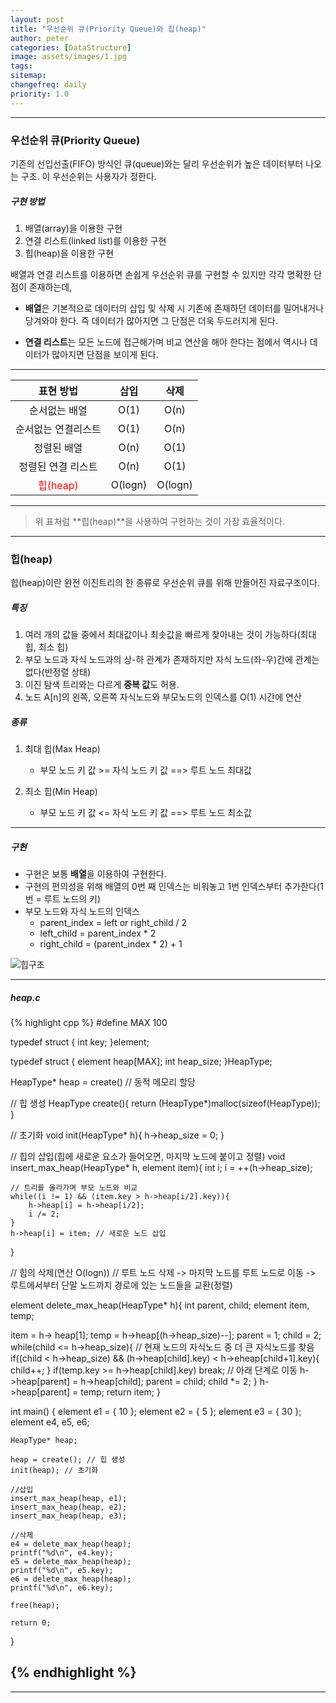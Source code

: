 ```yaml
---
layout: post
title: "우선순위 큐(Priority Queue)와 힙(heap)"
author: peter
categories: [DataStructure]
image: assets/images/1.jpg
tags:
sitemap:
changefreq: daily
priority: 1.0
---
```


---

### 우선순위 큐(Priority Queue)

기존의 선입선출(FIFO) 방식인 큐(queue)와는 달리 우선순위가 높은 데이터부터 나오는 구조.
이 우선순위는 사용자가 정한다.

##### 구현 방법

1. 배열(array)을 이용한 구현
2. 연결 리스트(linked list)를 이용한 구현
3. 힙(heap)을 이용한 구현

배열과 연결 리스트를 이용하면 손쉽게 우선순위 큐를 구현할 수 있지만 각각 명확한 단점이 존재하는데,

- **배열**은 기본적으로 데이터의 삽입 및 삭제 시 기존에 존재하던 데이터를 밀어내거나 당겨와야 한다. 즉 데이터가 많아지면 그 단점은 더욱 두드러지게 된다.

- **연결 리스트**는 모든 노드에 접근해가며 비교 연산을 해야 한다는 점에서 역시나 데이터가 많아지면 단점을 보이게 된다.

---

|                표현 방법                |  삽입   |  삭제   |
| :-------------------------------------: | :-----: | :-----: |
|              순서없는 배열              |  O(1)   |  O(n)   |
|           순서없는 연결리스트           |  O(1)   |  O(n)   |
|               정렬된 배열               |  O(n)   |  O(1)   |
|           정렬된 연결 리스트            |  O(n)   |  O(1)   |
| <span style="color:red">힙(heap)</span> | O(logn) | O(logn) |

---

> 위 표처럼 **힙(heap)**을 사용하여 구현하는 것이 가장 효율적이다.

---

### 힙(heap)

힙(heap)이란 완전 이진트리의 한 종류로 우선순위 큐를 위해 만들어진 자료구조이다.

##### 특징

1. 여러 개의 값들 중에서 최대값이나 최솟값을 빠르게 찾아내는 것이 가능하다(최대 힙, 최소 힙)
2. 부모 노드과 자식 노드과의 상-하 관계가 존재하지만 자식 노드(좌-우)간에 관계는 없다(반정렬 상태)
3. 이진 탐색 트리와는 다르게 **중복 값**도 허용.
4. 노드 A[n]의 왼쪽, 오른쪽 자식노드와 부모노드의 인덱스를 O(1) 시간에 연산

##### 종류

1. 최대 힙(Max Heap)

   - 부모 노드 키 값 >= 자식 노드 키 값 ==> 루트 노드 최대값

2. 최소 힙(Min Heap)
   - 부모 노드 키 값 <= 자식 노드 키 값 ==> 루트 노드 최소값

---

##### 구현

- 구현은 보통 **배열**을 이용하여 구현한다.
- 구현의 편의성을 위해 배열의 0번 째 인덱스는 비워놓고 1번 인덱스부터 추가한다(1번 = 루트 노드의 키)
- 부모 노드와 자식 노드의 인덱스
  - parent_index = left or right_child / 2
  - left_child = parent_index \* 2
  - right_child = (parent_index \* 2) + 1

![힙구조](https://user-images.githubusercontent.com/52132160/88613954-a4cb1d00-d0c9-11ea-9b70-442693baf50c.PNG)

---

##### heap.c

{% highlight cpp %}
#define MAX 100

typedef struct {
int key;
}element;

typedef struct {
element heap[MAX];
int heap_size;
}HeapType;

HeapType\* heap = create() // 동적 메모리 할당

// 힙 생성
HeapType create(){
return (HeapType\*)malloc(sizeof(HeapType));
}

// 초기화
void init(HeapType\* h){
h->heap_size = 0;
}

// 힙의 삽입(힙에 새로운 요소가 들어오면, 마지막 노드에 붙이고 정렬)
void insert_max_heap(HeapType\* h, element item){
int i;
i = ++(h->heap_size);

    // 트리를 올라가며 부모 노드와 비교
    while((i != 1) && (item.key > h->heap[i/2].key)){
        h->heap[i] = h->heap[i/2];
        i /= 2;
    }
    h->heap[i] = item; // 새로운 노드 삽입

}

// 힙의 삭제(연산 O(logn))
// 루트 노드 삭제 -> 마지막 노드를 루트 노드로 이동 -> 루트에서부터 단말 노드까지 경로에 있는 노드들을 교환(정렬)

element delete_max_heap(HeapType\* h){
int parent, child;
element item, temp;

item = h-> heap[1];
temp = h->heap[(h->heap_size)--];
parent = 1;
child = 2;
while(child <= h->heap_size){
// 현재 노드의 자식노드 중 더 큰 자식노드를 찾음
if((child < h->heap_size) && (h->heap[child].key) < h->eheap[child+1].key){
child++;
}
if(temp.key >= h->heap[child].key) break;
// 아래 단계로 이동
h->heap[parent] = h->heap[child];
parent = child;
child \*= 2;
}
h->heap[parent] = temp;
return item;
}

int main() {
element e1 = { 10 };
element e2 = { 5 };
element e3 = { 30 };
element e4, e5, e6;

    HeapType* heap;

    heap = create(); // 힙 생성
    init(heap); // 초기화

    //삽입
    insert_max_heap(heap, e1);
    insert_max_heap(heap, e2);
    insert_max_heap(heap, e3);

    //삭제
    e4 = delete_max_heap(heap);
    printf("%d\n", e4.key);
    e5 = delete_max_heap(heap);
    printf("%d\n", e5.key);
    e6 = delete_max_heap(heap);
    printf("%d\n", e6.key);

    free(heap);

    return 0;

}

## {% endhighlight %}

---

